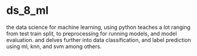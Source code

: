 # ds_8_ml
the data science for machine learning, using python teaches a lot ranging from test train split, to preprocessing for running models, and model evaluation. and delves further into data classification, and label prediction using ml, knn, and svm among others.
